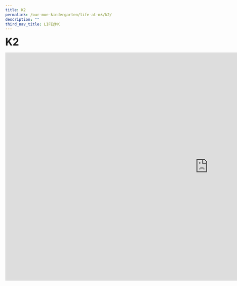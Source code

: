 ```yaml
---
title: K2
permalink: /our-moe-kindergarten/life-at-mk/k2/
description: ""
third_nav_title: LIFE@MK
---
```

**<font size=6>K2</font>**
<iframe width="1280" height="720" src="https://www.youtube.com/embed/RLEGe-vJ-PA" title="LIFE@MK K2" frameborder="0" allow="accelerometer; autoplay; clipboard-write; encrypted-media; gyroscope; picture-in-picture; web-share" allowfullscreen></iframe>
